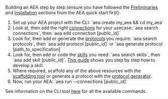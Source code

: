 
Building an AEA step by step (ensure you have followed the <a href="../quickstart/#preliminaries">Preliminaries</a> and <a href="../quickstart/#installation">Installation</a> sections from the AEA quick start first):
<ol>
<li>Set up your AEA project with the CLI: `aea create my_aea && cd my_aea` </li>
<li>Look at, then add the right <a href="../connection/">connections</a> for your usecase:
	`aea search connections`, then `aea add connection [public_id]`
</li>
<li>Look for, then add or generate the <a href="../protocol/">protocols</a> you require: `aea search protocols`, then `aea add protocol [public_id]` or `aea generate protocol [path_to_specification]`</li>
<li>Look for, then add or code the <a href="../skill/">skills</a> you need: `aea search skills`, then `aea add skill [public_id]`. <a href="../skill-guide/">This guide</a> shows you step by step how to develop a skill.</li>
<li>Where required, scaffold any of the above resources with the <a href="../scaffolding/">scaffolding tool</a> or generate a protocol with the <a href="../generator/">protocol generator</a>.</li>
<li>Now, run your AEA: `aea run --connections [public_id]`</li> 
</ol>

See information on the CLI tool <a href="../cli-how-to/" target=_blank>here</a> for all the available commands.</li>
